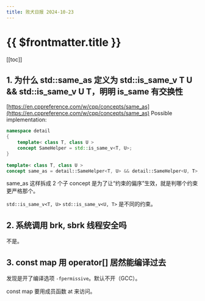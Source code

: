 ```yaml
---
title: 败犬日报 2024-10-23
---
```


# {{ $frontmatter.title }}

[[toc]]

## 1. 为什么 std::same_as 定义为 std::is_same_v T U && std::is_same_v U T，明明 is_same 有交换性

[https://en.cppreference.com/w/cpp/concepts/same_as](https://en.cppreference.com/w/cpp/concepts/same_as) Possible implementation:

```cpp
namespace detail
{
    template< class T, class U >
    concept SameHelper = std::is_same_v<T, U>;
}
 
template< class T, class U >
concept same_as = detail::SameHelper<T, U> && detail::SameHelper<U, T>;
```

same_as 这样拆成 2 个子 concept 是为了让“约束的偏序”生效，就是判哪个约束更严格那个。

`std::is_same_v<T, U>` `std::is_same_v<U, T>` 是不同的约束。

## 2. 系统调用 brk, sbrk 线程安全吗

不是。

## 3. const map 用 operator[] 居然能编译过去

发现是开了编译选项 `-fpermissive`。默认不开（GCC）。

const map 要用成员函数 at 来访问。
